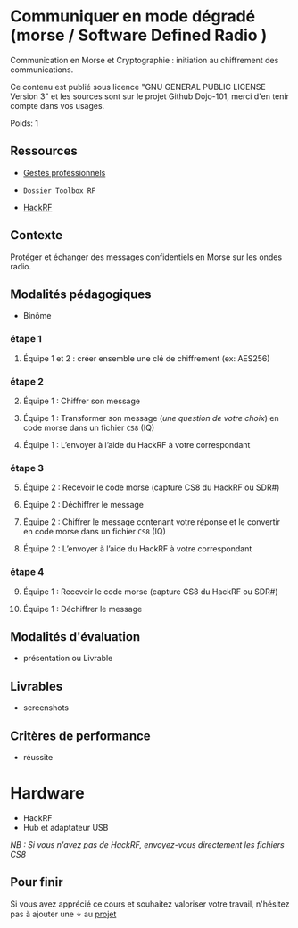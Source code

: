# Communiquer en mode dégradé (morse / Software Defined Radio )

Communication en Morse et Cryptographie : initiation au chiffrement des communications. 

Ce contenu est publié sous licence "GNU GENERAL PUBLIC LICENSE Version 3" et les sources sont sur le projet Github Dojo-101, merci d'en tenir compte dans vos usages.

Poids: 1

## Ressources

* [Gestes professionnels](https://github.com/Aif4thah/Dojo-101)

* `Dossier Toolbox RF`

* [HackRF](https://greatscottgadgets.com/hackrf/one/)


## Contexte

Protéger et échanger des messages confidentiels en Morse sur les ondes radio.


## Modalités pédagogiques

* Binôme

### étape 1

1. Équipe 1 et 2 : créer ensemble une clé de chiffrement (ex: AES256)

### étape 2

2. Équipe 1 : Chiffrer son message

3. Équipe 1 : Transformer son message (*une question de votre choix*) en code morse dans un fichier `CS8` (IQ)

4. Équipe 1 : L’envoyer à l’aide du HackRF à votre correspondant

### étape 3

5. Équipe 2 : Recevoir le code morse (capture CS8 du HackRF ou SDR#)

6. Équipe 2 : Déchiffrer le message

7. Équipe 2 : Chiffrer le message contenant votre réponse et le convertir en code morse dans un fichier `CS8` (IQ)

8. Équipe 2 : L’envoyer à l’aide du HackRF à votre correspondant

### étape 4

9. Équipe 1 : Recevoir le code morse (capture CS8 du HackRF ou SDR#)

10. Équipe 1 : Déchiffrer le message



## Modalités d'évaluation

* présentation ou Livrable


## Livrables

* screenshots


## Critères de performance

* réussite


# Hardware

* HackRF
* Hub et adaptateur USB

*NB : Si vous n'avez pas de HackRF, envoyez-vous directement les fichiers CS8*


## Pour finir

Si vous avez apprécié ce cours et souhaitez valoriser votre travail, n'hésitez pas à ajouter une ⭐ au [projet](https://github.com/Aif4thah/Dojo-101)
